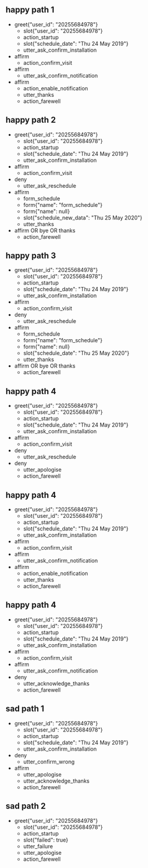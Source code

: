 ## happy path 1
* greet{"user_id": "20255684978"}
    - slot{"user_id": "20255684978"}
    - action_startup
    - slot{"schedule_date": "Thu 24 May 2019"}
    - utter_ask_confirm_installation
* affirm
    - action_confirm_visit   
* affirm
    - utter_ask_confirm_notification
* affirm
    - action_enable_notification
    - utter_thanks
    - action_farewell

## happy path 2
* greet{"user_id": "20255684978"}
    - slot{"user_id": "20255684978"}
    - action_startup
    - slot{"schedule_date": "Thu 24 May 2019"}
    - utter_ask_confirm_installation
* affirm
    - action_confirm_visit   
* deny
    - utter_ask_reschedule
* affirm
    - form_schedule
    - form{"name": "form_schedule"}
    - form{"name": null}
    - slot{"schedule_new_data": "Thu 25 May 2020"}
    - utter_thanks
* affirm OR bye OR thanks
    - action_farewell

## happy path 3
* greet{"user_id": "20255684978"}
    - slot{"user_id": "20255684978"}
    - action_startup
    - slot{"schedule_date": "Thu 24 May 2019"}
    - utter_ask_confirm_installation
* affirm
    - action_confirm_visit
* deny
    - utter_ask_reschedule
* affirm
    - form_schedule
    - form{"name": "form_schedule"}
    - form{"name": null}
    - slot{"schedule_date": "Thu 25 May 2020"}
    - utter_thanks
* affirm OR bye OR thanks
    - action_farewell

## happy path 4
* greet{"user_id": "20255684978"}
    - slot{"user_id": "20255684978"}
    - action_startup
    - slot{"schedule_date": "Thu 24 May 2019"}
    - utter_ask_confirm_installation
* affirm
    - action_confirm_visit
* deny
    - utter_ask_reschedule
* deny
    - utter_apologise
    - action_farewell

## happy path 4
* greet{"user_id": "20255684978"}
    - slot{"user_id": "20255684978"}
    - action_startup
    - slot{"schedule_date": "Thu 24 May 2019"}
    - utter_ask_confirm_installation
* affirm
    - action_confirm_visit
* affirm
    - utter_ask_confirm_notification
* affirm
    - action_enable_notification
    - utter_thanks
    - action_farewell

## happy path 4
* greet{"user_id": "20255684978"}
    - slot{"user_id": "20255684978"}
    - action_startup
    - slot{"schedule_date": "Thu 24 May 2019"}
    - utter_ask_confirm_installation
* affirm
    - action_confirm_visit
* affirm
    - utter_ask_confirm_notification
* deny
    - utter_acknowledge_thanks
    - action_farewell

## sad path 1
* greet{"user_id": "20255684978"}
    - slot{"user_id": "20255684978"}
    - action_startup
    - slot{"schedule_date": "Thu 24 May 2019"}
    - utter_ask_confirm_installation
* deny
    - utter_confirm_wrong
* affirm
    - utter_apologise
    - utter_acknowledge_thanks
    - action_farewell

## sad path 2
* greet{"user_id": "20255684978"}
    - slot{"user_id": "20255684978"}
    - action_startup
    - slot{"failed": true}
    - utter_failure
    - utter_apologise
    - action_farewell
